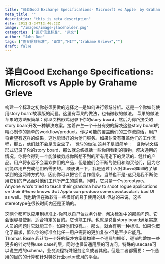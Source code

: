 ```yaml
---
title: "译自Good Exchange Specifications- Microsoft vs Apple  by Grahame Grieve"
meta_title: ""
description: "this is meta description"
date: 2012-2-24T12:46:12Z
image: "/images/image-placeholder.png"
categories: ["医疗信息标准", "译文"]
author: "John Doe"
tags: ["医疗信息标准", "译文","HIT","Grahame Grieve",""]
draft: false
---
```




# 译自Good Exchange Specifications: Microsoft vs Apple  by Grahame Grieve

构建一个标准之初你必须要做的选择之一是如何进行领域分析。这是一个你如何使用story board故事版的问题。这里有苹果的做法，也有微软的做法。
苹果的做法
苹果的方法很简单：你以文档形式记录下你的story board，然后为你所接受的story board开发一种解决方案。接着产生一个十分有效的解决这些story board的精心制作的简单的workflow/product。你尽可能的覆盖他们的工作流的话，用户将希望有这样的结果，这也能很好的为他们服务。如果你没有覆盖他们的工作流程，那么，他们就不会是乖宝宝了。
微软的做法
这并不是很简单：一旦你以文档形式记录了你的story board，那么就总结概括一些你所看到的事物，解决通用的情况。你将会得到一个能够裁剪成你所想不到的所有用途下的灵活的、健壮的产品。用户将永远不会喜欢你们的产品，但是他们会不断的使用和购买他们，因为它们能帮用户完成他们所需要的。
顺便说一下，我是通过个人对Steve和Bill的了解学到的这两种方式的，因此你可以把它们当作信条。当然也不是-这只是我不断使用它们的产品而对他们工作所产生的感觉。同时，它只是一个stereotype。Anyone who’s tried to teach their grandma how to shoot rogue applications on their iPhone knows that Apple can produce some spectacularly bad UI as well。我也确信在微软有一些很好的易于使用的UI-但总的来说，这些stereotype在很长时间内还是正确的。

这两个都可以应用到标准上-你可以自己做业务分析，解决标准中的那些问题。它会很容易使用，适合特定的目的。它也能工作。也就是说当story board满足实施人员的问题时它就能工作。如果他们没有。。。那么，就会有另一种标准。如果你概化了需求，那么你的标准会比任一用户需要的更加复杂-但是至少它能用。
Thomas Beale
我认为一个好的解决方案是构建一个通用的框架，逐渐的增加一些更多的针对特殊use case的层，同时也保留通用层的可访问。特殊的usecase可以说生成的schema，业务流程特殊服务定义或者其他。但是二者都需要：一个通用的目的的计算和针对特殊行业actor使用的平台。
